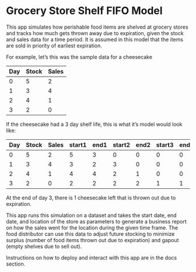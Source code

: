 # Grocery Store Shelf FIFO Model

This app simulates how perishable food items are shelved at grocery stores and tracks how much gets thrown away due to expiration, given the stock and sales data for a time period. It is assumed in this model that the items are sold in priority of earliest expiration.


For example, let’s this was the sample data for a cheesecake

| Day | Stock | Sales |
| --- | --- | --- |
| 0 |	5 | 2 |
| 1 | 3 | 4 |
| 2 | 4 | 1 |
| 3 | 2 | 0 |

If the cheesecake had a 3 day shelf life, this is what it’s model would look like:

| Day | Stock | Sales | start1 | end1 | start2 | end2 | start3 | end3 |
| --- | --- | --- | --- | --- | --- | --- | --- | --- |
| 0 | 5 | 2 | 5 | 3 | 0 | 0 | 0 | 0 |
| 1 | 3 | 4 | 3 | 2 | 3 | 0 | 0 | 0 |
| 2 | 4 | 1 | 4 | 4 | 2 | 1 | 0 | 0 |
| 3 | 2 | 0 | 2 | 2 | 2 | 2 | 1 | 1 |

At the end of day 3, there is 1 cheesecake left that is thrown out due to expiration.

This app runs this simulation on a dataset and takes the start date, end date, and location of the store as parameters to generate a business report on how the sales went for the location during the given time frame. The food distributor can use this data to adjust future stocking to minimize surplus (number of food items thrown out due to expiration) and gapout (empty shelves due to sell out).

Instructions on how to deploy and interact with this app are in the docs section.
